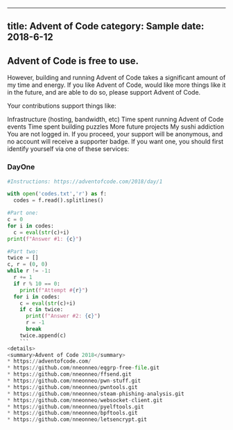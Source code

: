 
---
title: Advent of Code
category: Sample
date: 2018-6-12
---

## Advent of Code is free to use.

However, building and running Advent of Code takes a significant amount of my time and energy. If you like Advent of Code, would like more things like it in the future, and are able to do so, please support Advent of Code.

Your contributions support things like:

Infrastructure (hosting, bandwidth, etc)
Time spent running Advent of Code events
Time spent building puzzles
More future projects
My sushi addiction
You are not logged in. If you proceed, your support will be anonymous, and no account will receive a supporter badge. If you want one, you should first identify yourself via one of these services:

### DayOne
```python
#Instructions: https://adventofcode.com/2018/day/1

with open('codes.txt','r') as f:
  codes = f.read().splitlines()

#Part one:
c = 0
for i in codes:
  c = eval(str(c)+i)
print(f"Answer #1: {c}")

#Part two:
twice = []
c, r = (0, 0)
while r != -1:
  r += 1
  if r % 10 == 0:
    print(f"Attempt #{r}")
  for i in codes:
    c = eval(str(c)+i)
    if c in twice:
      print(f"Answer #2: {c}")
      r = -1
      break
    twice.append(c)
    ```
<details>
<summary>Advent of Code 2018</summary>
* https://adventofcode.com/
* https://github.com/nneonneo/eqgrp-free-file.git
* https://github.com/nneonneo/ffsend.git
* https://github.com/nneonneo/pwn-stuff.git
* https://github.com/nneonneo/pwntools.git
* https://github.com/nneonneo/steam-phishing-analysis.git
* https://github.com/nneonneo/websocket-client.git
* https://github.com/nneonneo/pyelftools.git
* https://github.com/nneonneo/bpftools.git
* https://github.com/nneonneo/letsencrypt.git
